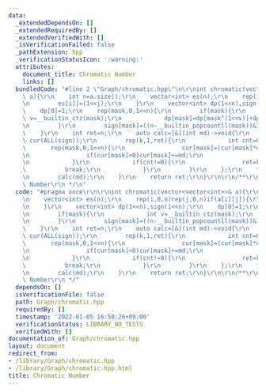 ```yaml
---
data:
  _extendedDependsOn: []
  _extendedRequiredBy: []
  _extendedVerifiedWith: []
  _isVerificationFailed: false
  _pathExtension: hpp
  _verificationStatusIcon: ':warning:'
  attributes:
    document_title: Chromatic Number
    links: []
  bundledCode: "#line 2 \"Graph/chromatic.hpp\"\n\r\nint chromatic(vector<vector<int>>&\
    \ a){\r\n    int n=a.size();\r\n    vector<int> es(n);\r\n    rep(i,0,n)rep(j,0,n)if(a[i][j]){\r\
    \n        es[i]|=(1<<j);\r\n    }\r\n    vector<int> dp(1<<n),sign(1<<n);\r\n\
    \    dp[0]=1;\r\n    rep(mask,0,1<<n){\r\n        if(mask){\r\n            int\
    \ v=__builtin_ctz(mask);\r\n            dp[mask]=dp[mask^(1<<v)]+dp[(mask^(1<<v))&(~es[v])];\r\
    \n        }\r\n        sign[mask]=((n-__builtin_popcountll(mask))&1?-1:1);\r\n\
    \    }\r\n    int ret=n;\r\n    auto calc=[&](int md)->void{\r\n        vector<ll>\
    \ cur(ALL(sign));\r\n        rep(k,1,ret){\r\n            int cnt=0;\r\n     \
    \       rep(mask,0,1<<n){\r\n                cur[mask]=(cur[mask]*dp[mask])%md;\r\
    \n                if(cur[mask]<0)cur[mask]+=md;\r\n                cnt=(cnt+cur[mask])%md;\r\
    \n            }\r\n            if(cnt!=0){\r\n                ret=k;\r\n     \
    \           break;\r\n            }\r\n        }\r\n    };\r\n    for(auto& md:{998244353,1000000007,1000000011}){\r\
    \n        calc(md);\r\n    }\r\n    return ret;\r\n}\r\n\r\n/**\r\n * @brief Chromatic\
    \ Number\r\n */\n"
  code: "#pragma once\r\n\r\nint chromatic(vector<vector<int>>& a){\r\n    int n=a.size();\r\
    \n    vector<int> es(n);\r\n    rep(i,0,n)rep(j,0,n)if(a[i][j]){\r\n        es[i]|=(1<<j);\r\
    \n    }\r\n    vector<int> dp(1<<n),sign(1<<n);\r\n    dp[0]=1;\r\n    rep(mask,0,1<<n){\r\
    \n        if(mask){\r\n            int v=__builtin_ctz(mask);\r\n            dp[mask]=dp[mask^(1<<v)]+dp[(mask^(1<<v))&(~es[v])];\r\
    \n        }\r\n        sign[mask]=((n-__builtin_popcountll(mask))&1?-1:1);\r\n\
    \    }\r\n    int ret=n;\r\n    auto calc=[&](int md)->void{\r\n        vector<ll>\
    \ cur(ALL(sign));\r\n        rep(k,1,ret){\r\n            int cnt=0;\r\n     \
    \       rep(mask,0,1<<n){\r\n                cur[mask]=(cur[mask]*dp[mask])%md;\r\
    \n                if(cur[mask]<0)cur[mask]+=md;\r\n                cnt=(cnt+cur[mask])%md;\r\
    \n            }\r\n            if(cnt!=0){\r\n                ret=k;\r\n     \
    \           break;\r\n            }\r\n        }\r\n    };\r\n    for(auto& md:{998244353,1000000007,1000000011}){\r\
    \n        calc(md);\r\n    }\r\n    return ret;\r\n}\r\n\r\n/**\r\n * @brief Chromatic\
    \ Number\r\n */"
  dependsOn: []
  isVerificationFile: false
  path: Graph/chromatic.hpp
  requiredBy: []
  timestamp: '2022-01-05 16:50:26+09:00'
  verificationStatus: LIBRARY_NO_TESTS
  verifiedWith: []
documentation_of: Graph/chromatic.hpp
layout: document
redirect_from:
- /library/Graph/chromatic.hpp
- /library/Graph/chromatic.hpp.html
title: Chromatic Number
---
```

